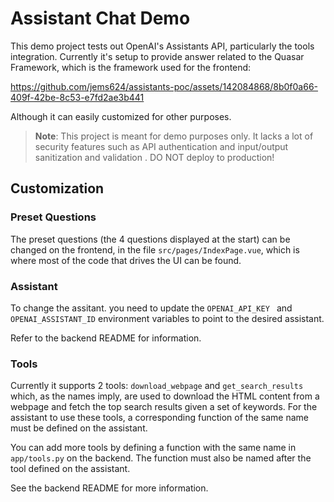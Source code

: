 # Assistant Chat Demo

This demo project tests out OpenAI's Assistants API, particularly the tools integration. Currently it's setup to provide answer related to the Quasar Framework, which is the framework used for the frontend:

https://github.com/jems624/assistants-poc/assets/142084868/8b0f0a66-409f-42be-8c53-e7fd2ae3b441

Although it can easily customized for other purposes.

> **Note**: This project is meant for demo purposes only. It lacks a lot of security features such as API authentication and input/output sanitization and validation . DO NOT deploy to production!

## Customization

### Preset Questions

The preset questions (the 4 questions displayed at the start) can be changed on the frontend, in the file `src/pages/IndexPage.vue`, which is where most of the code that drives the UI can be found.

### Assistant

To change the assitant. you need to update the `OPENAI_API_KEY ` and `OPENAI_ASSISTANT_ID` environment variables to point to the desired assistant.

Refer to the backend README for information.

### Tools

Currently it supports 2 tools: `download_webpage` and `get_search_results` which, as the names imply, are used to download the HTML content from a webpage and fetch the top search results given a set of keywords. For the assistant to use these tools, a corresponding function of the same name must be defined on the assistant.

You can add more tools by defining a function with the same name in `app/tools.py` on the backend. The function must also be named after the tool defined on the assistant.

See the backend README for more information.
